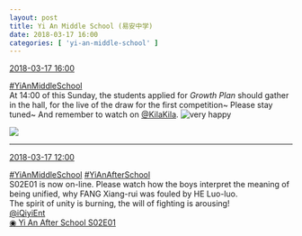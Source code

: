 ```yaml
---
layout: post
title: Yi An Middle School (易安中学)
date: 2018-03-17 16:00
categories: [ 'yi-an-middle-school' ]
---
```


<div class="weibo-info">
  <a href="https://weibo.com/6074218720/G7NBwkkTa">2018-03-17 16:00</a>
</div>

[#YiAnMiddleSchool](https://weibo.com/p/100808e5c67e0668537d4caddefd946dcff208/super_index)  
At 14:00 of this Sunday, the students applied for *Growth Plan* should gather in the hall, for the live of the draw for the first competition~ Please stay tuned~ And remember to watch on [@KilaKila](https://weibo.com/u/5990184179). ![very happy](https://img.t.sinajs.cn/t4/appstyle/expression/ext/normal/58/mb_org.gif)

<!-- more -->

<a href="//wx1.sinaimg.cn/mw690/006D4NLGly1fpfuf947vyj30sg0jc1ee.jpg">
  <img class="weibo-pic-preview-h" src="//wx1.sinaimg.cn/orj360/006D4NLGly1fpfuf947vyj30sg0jc1ee.jpg" />
</a>

---

<div class="weibo-info">
  <a href="https://weibo.com/6074218720/G7M28zBnd">2018-03-17 12:00</a>
</div>

[#YiAnMiddleSchool](https://weibo.com/p/100808e5c67e0668537d4caddefd946dcff208/super_index) [#YiAnAfterSchool](https://weibo.com/p/100808f57cd722476872700a5522853faa7576)  
S02E01 is now on-line. Please watch how the boys interpret the meaning of being unified, why FANG Xiang-rui was fouled by HE Luo-luo.  
The spirit of unity is burning, the will of fighting is arousing!  
[@iQiyiEnt](https://weibo.com/qiyizongyi)  
[◉ Yi An After School S02E01](http://www.iqiyi.com/v_19rrbdsxj8.html)
